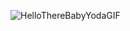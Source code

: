 ![HelloThereBabyYodaGIF](https://user-images.githubusercontent.com/96754956/177420047-61e15fe8-bbd2-4012-b6d3-ad96457181e1.gif)

 
